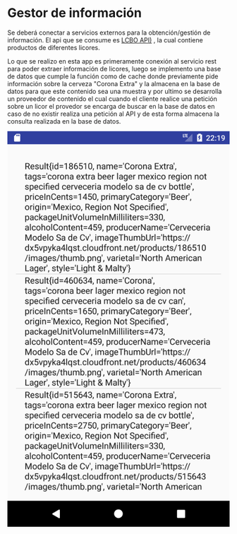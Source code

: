# Gestor de información

Se deberá conectar a servicios externos para la obtención/gestión de información. El api que se consume es [LCBO API)](https://lcboapi.com/docs/v1/products) , la cual contiene productos de diferentes licores.

Lo que se realizo en esta app es primeramente conexión al servicio rest para poder extraer información de licores, luego se implemento una base de datos que cumple la función como de cache donde previamente pide información sobre la cerveza "Corona Extra" y la almacena en la base de datos para que este contenido sea una muestra y por ultimo se desarrolla un proveedor de contenido el cual cuando el cliente realice una petición sobre un licor el provedor se encarga de buscar en la base de datos en caso de no existir realiza una petición al API y de esta forma almacena la consulta realizada en la base de datos.


![previamente](https://github.com/rploaiza/FEM.AppRest.RoberthLoaiza/blob/release-1.0/docs/apiRest.png)

